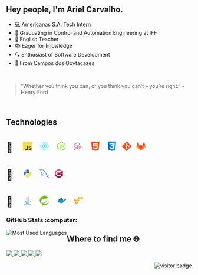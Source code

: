 ## Hey people, I'm Ariel Carvalho.

- 💻 Americanas S.A. Tech Intern
- :robot: Graduating in Control and Automation Engineering at IFF
- :speech_balloon: English Teacher
- :books: Eager for knowledge	
- :mag: Enthusiast of Software Development
- :round_pushpin: From Campos dos Goytacazes

<br>

> “Whether you think you can, or you think you can’t – you’re right.” - Henry Ford

<br>


## Technologies

<h1> 🥇   &nbsp;&nbsp;
   <img height="26" alt="Javascript" src="https://raw.githubusercontent.com/devicons/devicon/master/icons/javascript/javascript-original.svg"> &nbsp;
   <img height="26" alt="ReactJs" src="https://github.com/devicons/devicon/blob/master/icons/react/react-original.svg"> &nbsp; 
   <img height="26" alt="NodeJs" src="https://github.com/devicons/devicon/blob/master/icons/nodejs/nodejs-original.svg"> &nbsp;
   <img height="26" alt="Sass" src="https://github.com/devicons/devicon/blob/master/icons/sass/sass-original.svg"> &nbsp;
   <img height="26" alt="HTML" src="https://raw.githubusercontent.com/devicons/devicon/master/icons/html5/html5-original.svg"> &nbsp;
   <img height="26" alt="CSS" src="https://raw.githubusercontent.com/devicons/devicon/master/icons/css3/css3-original.svg">&nbsp;
   <img height="26" alt="Git" src="https://github.com/devicons/devicon/blob/master/icons/git/git-original.svg">&nbsp;
   <img height="26" alt="GitLab" src="https://github.com/devicons/devicon/blob/master/icons/gitlab/gitlab-original.svg">&nbsp;
 </h1>


<h1>  🥈  &nbsp;&nbsp;
   <img height="26" alt="Python" src="https://raw.githubusercontent.com/devicons/devicon/master/icons/python/python-original.svg"> &nbsp;
   <img height="26" alt="MySQL" src="https://github.com/devicons/devicon/blob/master/icons/mysql/mysql-original.svg">&nbsp;
   <!--   <img src="https://img.shields.io/badge/Sqlite%20-%2367b9e9.svg?&style=for-the-badge&logo=sqlite&logoColor=%23003c58"> -->
   <img height="26" alt="C++" src="https://github.com/devicons/devicon/blob/master/icons/cplusplus/cplusplus-original.svg">&nbsp; 
</h1>

<h1> 🥉  &nbsp;&nbsp;
<!--   <img height="26" alt="Ruby" src="https://raw.githubusercontent.com/devicons/devicon/master/icons/ruby/ruby-original.svg"> &nbsp;
  <img height="26" alt="Go" src="https://github.com/devicons/devicon/blob/master/icons/go/go-original.svg"> &nbsp; 
  <img height="26" alt="MatLab" src="https://github.com/devicons/devicon/blob/master/icons/matlab/matlab-original.svg"> &nbsp;-->
  <img height="26" alt="Java" src="https://github.com/devicons/devicon/blob/master/icons/java/java-original.svg"> &nbsp;
  <img height="26" alt="Spring" src="https://github.com/devicons/devicon/blob/master/icons/spring/spring-original.svg"> &nbsp;
  <img height="26" alt="Docker" src="https://github.com/devicons/devicon/blob/master/icons/docker/docker-original.svg"> &nbsp;
<!--   <img height="26" alt="Kubernetes" src="https://github.com/devicons/devicon/blob/master/icons/kubernetes/kubernetes-plain.svg"> &nbsp; -->
  <img height="26" alt="AWS" src="https://github.com/devicons/devicon/blob/master/icons/amazonwebservices/amazonwebservices-original.svg"> &nbsp;
</h1>


<h3> GitHub Stats :computer: </h3>

<!--Github Stats
<a href="https://github.com/Arielcarv">
  <img align="center" src="https://github-readme-stats.vercel.app/api?username=Arielcarv&show_icons=true&theme=merko" />
</a>-->

<!--Most used Languages-->
<a href="https://github.com/Arielcarv?tab=repositories">
  <img align="left" 
       alt="Most Used Languages" 
       src="https://github-readme-stats.vercel.app/api/top-langs/?username=Arielcarv&layout=compact&theme=onedark" />
</a>

## Where to find me :globe_with_meridians:
<div>
<!--[![Badges]-->
<!--[![Github Badge]-->
<a href="https://github.com/Arielcarv">
    <img src="https://img.shields.io/badge/-Github-000?style=flat-square&logo=Github&logoColor=white">  
</a>

<!--[![Linkedin Badge]-->
<a href="https://www.linkedin.com/in/ariel-carvalho-nascimento-50801a92">
    <img src="https://img.shields.io/badge/-LinkedIn-blue?style=flat-square&logo=Linkedin&logoColor=white">  
</a> 

<!--[![Gmail Badge]-->
<a href="mailto:arielcarvnasc@gmail.com">
    <img src="https://img.shields.io/badge/-Gmail-D14836?&style=flat-square&logo=Gmail&logoColor=white">  
</a> 

<!--[![Facebook Badge]-->
<a href="https://www.facebook.com/arielcarv">
  <img src="https://img.shields.io/badge/Facebook-%231877F2.svg?&style=flat-square&logo=facebook&logoColor=white">  
</a> 

<!--[Instagram Badge-->
<a href="https://www.instagram.com/arielcarv/?hl=pt-br">
  <img src="https://img.shields.io/badge/Instagram-%23E4405F.svg?&style=flat-square&logo=instagram&logoColor=white">
</a>

<!--[Visitors Badge-->
<p align="right">
 <img alt="visitor badge" src="https://visitor-badge.laobi.icu/badge?page_id=Arielcarv">
</p>
</div>
